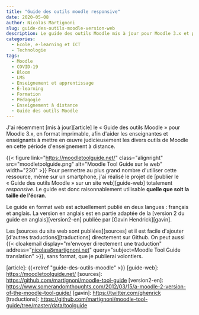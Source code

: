 ```yaml
---
title: "Guide des outils moodle responsive"
date: 2020-05-08
author: Nicolas Martignoni
slug: guide-des-outils-moodle-version-web
description: Le guide des outils Moodle mis à jour pour Moodle 3.x et précédemment publié en PDF sur ce site est désormais également disponible en ligne, dans une version également compatible pour les appareils mobiles.
categories:
  - École, e-learning et ICT
  - Technologie
tags:
  - Moodle
  - COVID-19
  - Bloom
  - LMS
  - Enseignement et apprentissage
  - E-learning
  - Formation
  - Pédagogie
  - Enseignement à distance
  - Guide des outils Moodle
---
```

J'ai récemment [mis à jour][article] le « Guide des outils Moodle » pour Moodle 3.x, en format imprimable, afin d'aider les enseignantes et enseignants à mettre en œuvre judicieusement les divers outils de Moodle en cette période d'enseignement à distance.

{{< figure link="https://moodletoolguide.net/" class="alignright" src="moodletoolguide.png" alt="Moodle Tool Guide sur le web" width="230" >}}
Pour permettre au plus grand nombre d'utiliser cette ressource, même sur un smartphone, j'ai réalisé le projet de [publier le « Guide des outils Moodle » sur un site web][guide-web] totalement _responsive_. Le guide est donc raisonnablement utilisable __quelle que soit la taille de l'écran__.

Le guide en format web est actuellement publié en deux langues : français et anglais. La version en anglais est en partie adaptée de la [version 2 du guide en anglais][version2-en] publiée par [Gavin Hendrick][gavin].

Les [sources du site web sont publiées][sources] et il est facile d'ajouter [d'autres traductions][traductions] directement sur Github. On peut aussi {{< cloakemail display="m'envoyer directement une traduction" address="nicolas@martignoni.net" query="subject=Moodle Tool Guide translation" >}}, sans format, que je publierai volontiers.

  [article]: {{<relref "guide-des-outils-moodle" >}}
  [guide-web]: https://moodletoolguide.net/
  [sources]: https://github.com/martignoni/moodle-tool-guide
  [version2-en]: https://www.somerandomthoughts.com/2012/03/15/a-moodle-2-version-of-the-moodle-tool-guide/
  [gavin]: https://twitter.com/ghenrick
  [traductions]: https://github.com/martignoni/moodle-tool-guide/tree/master/data/toolguide

<!--more-->

